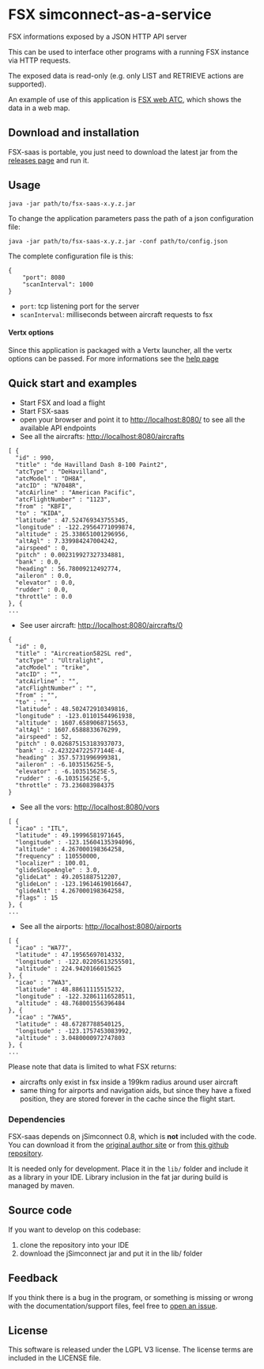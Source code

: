 # FSX simconnect-as-a-service

FSX informations exposed by a JSON HTTP API server

This can be used to interface other programs with a running FSX instance via HTTP requests.

The exposed data is read-only (e.g. only LIST and RETRIEVE actions are supported).

An example of use of this application is [FSX web ATC](https://github.com/marcosox/fsx-web-atc), which shows the data in a web map.

## Download and installation
FSX-saas is portable, you just need to download the latest jar from the [releases page] and run it.

## Usage
    java -jar path/to/fsx-saas-x.y.z.jar
    
To change the application parameters pass the path of a json configuration file:

    java -jar path/to/fsx-saas-x.y.z.jar -conf path/to/config.json

The complete configuration file is this:

    {
        "port": 8080
        "scanInterval": 1000
    }

- `port`: tcp listening port for the server
- `scanInterval`: milliseconds between aircraft requests to fsx

#### Vertx options
Since this application is packaged with a Vertx launcher, all the vertx options can be passed.
For more informations see the [help page](http://vertx.io/docs/vertx-core/java/#_the_vertx_command_line)

## Quick start and examples
- Start FSX and load a flight
- Start FSX-saas
- open your browser and point it to [http://localhost:8080/](http://localhost:8080/) to see all the available API endpoints
- See all the aircrafts: [http://localhost:8080/aircrafts](http://localhost:8080/aircrafts)
```
[ {
  "id" : 990,
  "title" : "de Havilland Dash 8-100 Paint2",
  "atcType" : "DeHavilland",
  "atcModel" : "DH8A",
  "atcID" : "N7048R",
  "atcAirline" : "American Pacific",
  "atcFlightNumber" : "1123",
  "from" : "KBFI",
  "to" : "KIDA",
  "latitude" : 47.524769343755345,
  "longitude" : -122.29564771099874,
  "altitude" : 25.338651001296956,
  "altAgl" : 7.339984247004242,
  "airspeed" : 0,
  "pitch" : 0.002319927327334881,
  "bank" : 0.0,
  "heading" : 56.78009212492774,
  "aileron" : 0.0,
  "elevator" : 0.0,
  "rudder" : 0.0,
  "throttle" : 0.0
}, {
...
```
- See user aircraft: [http://localhost:8080/aircrafts/0](http://localhost:8080/aircrafts/0)
```
{
  "id" : 0,
  "title" : "Aircreation582SL red",
  "atcType" : "Ultralight",
  "atcModel" : "trike",
  "atcID" : "",
  "atcAirline" : "",
  "atcFlightNumber" : "",
  "from" : "",
  "to" : "",
  "latitude" : 48.502472910349816,
  "longitude" : -123.01101544961938,
  "altitude" : 1607.6589068715653,
  "altAgl" : 1607.6588833676299,
  "airspeed" : 52,
  "pitch" : 0.026875153183937073,
  "bank" : -2.423224722577144E-4,
  "heading" : 357.5731996999381,
  "aileron" : -6.103515625E-5,
  "elevator" : -6.103515625E-5,
  "rudder" : -6.103515625E-5,
  "throttle" : 73.236083984375
}
```
- See all the vors: [http://localhost:8080/vors](http://localhost:8080/vors)
```
[ {
  "icao" : "ITL",
  "latitude" : 49.19996581971645,
  "longitude" : -123.15604135394096,
  "altitude" : 4.267000198364258,
  "frequency" : 110550000,
  "localizer" : 100.01,
  "glideSlopeAngle" : 3.0,
  "glideLat" : 49.2051887512207,
  "glideLon" : -123.19614619016647,
  "glideAlt" : 4.267000198364258,
  "flags" : 15
}, {
...
```
- See all the airports: [http://localhost:8080/airports](http://localhost:8080/airports)
```
[ {
  "icao" : "WA77",
  "latitude" : 47.19565697014332,
  "longitude" : -122.02205613255501,
  "altitude" : 224.9420166015625
}, {
  "icao" : "7WA3",
  "latitude" : 48.88611115515232,
  "longitude" : -122.32861116528511,
  "altitude" : 48.768001556396484
}, {
  "icao" : "7WA5",
  "latitude" : 48.67287788540125,
  "longitude" : -123.1757453083992,
  "altitude" : 3.0480000972747803
}, {
...
```

Please note that data is limited to what FSX returns:
- aircrafts only exist in fsx inside a 199km radius around user aircraft
- same thing for airports and navigation aids, but since they have a fixed position,
they are stored forever in the cache since the flight start.

### Dependencies
FSX-saas depends on jSimconnect 0.8, which is **not** included with the code.
You can download it from the [original author site](http://lc0277.gratisim.fr/jsimconnect.html)
 or from [this github repository](https://github.com/mharj/jsimconnect).
 
It is needed only for development. Place it in the `lib/` folder and include it as a library in your IDE.
Library inclusion in the fat jar during build is managed by maven.

## Source code

If you want to develop on this codebase:
1. clone the repository into your IDE
2. download the jSimconnect jar and put it in the lib/ folder
 
## Feedback
If you think there is a bug in the program, or something is missing or wrong with the documentation/support files, feel free to [open an issue].

## License
This software is released under the LGPL V3 license.
The license terms are included in the LICENSE file.


[open an issue]: https://github.com/marcosox/fsx-saas/issues
[releases page]: https://github.com/marcosox/fsx-saas/releases
